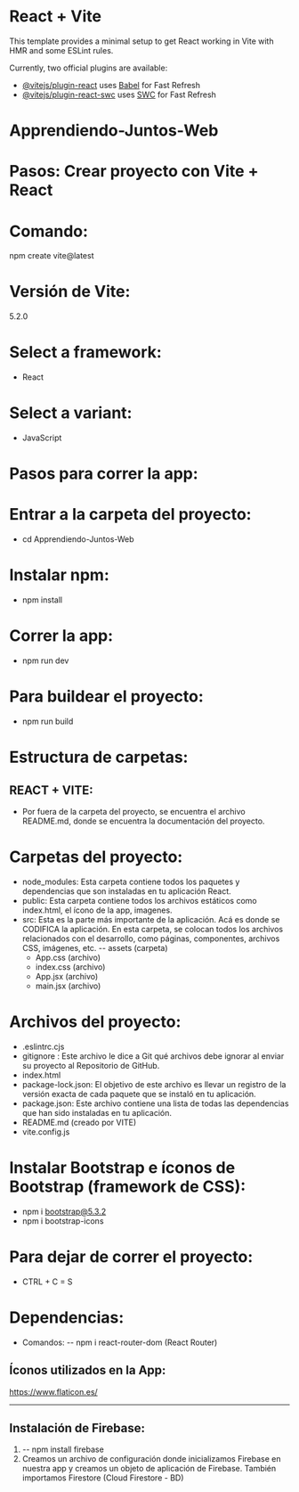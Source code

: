 # React + Vite

This template provides a minimal setup to get React working in Vite with HMR and some ESLint rules.

Currently, two official plugins are available:

- [@vitejs/plugin-react](https://github.com/vitejs/vite-plugin-react/blob/main/packages/plugin-react/README.md) uses [Babel](https://babeljs.io/) for Fast Refresh
- [@vitejs/plugin-react-swc](https://github.com/vitejs/vite-plugin-react-swc) uses [SWC](https://swc.rs/) for Fast Refresh

# Apprendiendo-Juntos-Web
# Pasos: Crear proyecto con Vite + React

# Comando: 
 npm create vite@latest

# Versión de Vite:
 5.2.0

# Select a framework:
- React

# Select a variant:
- JavaScript

# Pasos para correr la app:
# Entrar a la carpeta del proyecto:
- cd Apprendiendo-Juntos-Web

# Instalar npm:
- npm install

# Correr la app:
- npm run dev

# Para buildear el proyecto:
- npm run build

# Estructura de carpetas:
## REACT + VITE:
- Por fuera de la carpeta del proyecto, se encuentra el archivo README.md, donde se encuentra la documentación del proyecto.

# Carpetas del proyecto:
- node_modules: Esta carpeta contiene todos los paquetes y dependencias que son instaladas en tu aplicación React.
- public: Esta carpeta contiene todos los archivos estáticos como index.html, el ícono de la app, imagenes.
- src: Esta es la parte más importante de la aplicación. Acá es donde se CODIFICA la aplicación. En esta carpeta, se colocan todos los archivos relacionados con el desarrollo, como páginas, componentes, archivos CSS, imágenes, etc.
    -- assets (carpeta)
    - App.css (archivo)
    - index.css (archivo)
    - App.jsx (archivo)
    - main.jsx (archivo)

# Archivos del proyecto:
- .eslintrc.cjs
- gitignore : Este archivo le dice a Git qué archivos debe ignorar al enviar su proyecto al Repositorio de GitHub.
- index.html
- package-lock.json: El objetivo de este archivo es llevar un registro de la versión exacta de cada paquete que se instaló en tu aplicación.
- package.json: Este archivo contiene una lista de todas las dependencias que han sido instaladas en tu aplicación.
- README.md (creado por VITE)
- vite.config.js

# Instalar Bootstrap e íconos de Bootstrap (framework de CSS):
- npm i bootstrap@5.3.2
- npm i bootstrap-icons

# Para dejar de correr el proyecto:
- CTRL + C = S

# Dependencias:
- Comandos:
 -- npm i react-router-dom (React Router)

## Íconos utilizados en la App:
https://www.flaticon.es/

------------------------------------------------------

## Instalación de Firebase:
1) -- npm install firebase
2) Creamos un archivo de configuración donde inicializamos Firebase en nuestra app y creamos un objeto de aplicación de Firebase. También importamos Firestore (Cloud Firestore - BD)